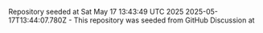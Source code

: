 Repository seeded at Sat May 17 13:43:49 UTC 2025
2025-05-17T13:44:07.780Z - This repository was seeded from GitHub Discussion  at 
